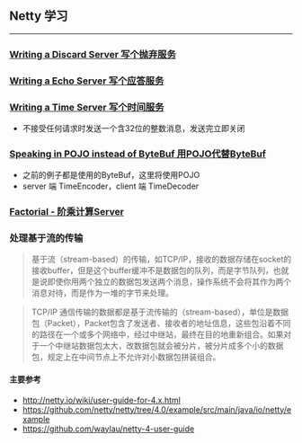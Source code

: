 ## Netty 学习

---

### [Writing a Discard Server 写个抛弃服务](netty-chapter01)

### [Writing a Echo Server 写个应答服务](netty-chapter02)

### [Writing a Time Server 写个时间服务](netty-chapter03)
* 不接受任何请求时发送一个含32位的整数消息，发送完立即关闭

### [Speaking in POJO instead of ByteBuf 用POJO代替ByteBuf](netty-chapter04)
* 之前的例子都是使用的ByteBuf，这里将使用POJO
* server 端 TimeEncoder，client 端 TimeDecoder

### [Factorial - 阶乘计算Server](netty-chapter05)


### 处理基于流的传输
> 基于流（stream-based）的传输，如TCP/IP，接收的数据存储在socket的接收buffer，但是这个buffer缓冲不是数据包的队列，而是字节队列，也就是说即使你用两个独立的数据包发送两个消息，操作系统不会将其作为两个消息对待，而是作为一堆的字节来处理。

> TCP/IP 通信传输的数据都是基于流传输的（stream-based），单位是数据包（Packet），Packet包含了发送者、接收者的地址信息，这些包沿着不同的路径在一个或多个网络中，经过中继站，最终在目的地重新组合。如果对于一个中继站数据包太大，改数据包就会被分片，被分片成多个小的数据包，规定上在中间节点上不允许对小数据包拼装组合。


#### 主要参考
* http://netty.io/wiki/user-guide-for-4.x.html
* https://github.com/netty/netty/tree/4.0/example/src/main/java/io/netty/example
* https://github.com/waylau/netty-4-user-guide